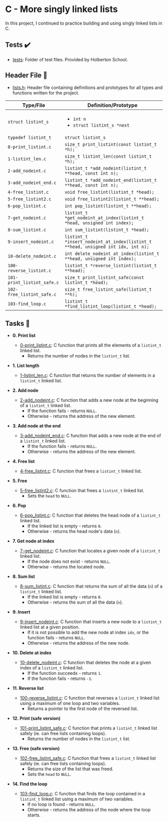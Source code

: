 # C - More singly linked lists

In this project, I continued to practice building and using singly linked lists in C.

## Tests :heavy_check_mark:

- [tests](./tests): Folder of test files. Provided by Holberton School.

## Header File :file_folder:

- [lists.h](./lists.h): Header file containing definitions and prototypes for all types
  and functions written for the project.

| Type/File                  | Definition/Prototype                                                             |
| -------------------------- | -------------------------------------------------------------------------------- |
| `struct listint_s`         | <ul><li>`int n`</li><li>`struct listint_s *next`</li></ul>                       |
| `typedef listint_t`        | `struct listint_s`                                                               |
| `0-print_listint.c`        | `size_t print_listint(const listint_t *h);`                                      |
| `1-listint_len.c`          | `size_t listint_len(const listint_t *h);`                                        |
| `2-add_nodeint.c`          | `listint_t *add_nodeint(listint_t **head, const int n);`                         |
| `3-add_nodeint_end.c`      | `listint_t *add_nodeint_end(listint_t **head, const int n);`                     |
| `4-free_listint.c`         | `void free_listint(listint_t *head);`                                            |
| `5-free_listint2.c`        | `void free_listint2(listint_t **head);`                                          |
| `6-pop_listint.c`          | `int pop_listint(listint_t **head);`                                             |
| `7-get_nodeint.c`          | `listint_t *get_nodeint_at_index(listint_t *head, unsigned int index);`          |
| `8-sum_listint.c`          | `int sum_listint(listint_t *head);`                                              |
| `9-insert_nodeint.c`       | `listint_t *insert_nodeint_at_index(listint_t **head, unsigned int idx, int n);` |
| `10-delete_nodeint.c`      | `int delete_nodeint_at_index(listint_t **head, unsigned int index);`             |
| `100-reverse_listint.c`    | `listint_t *reverse_listint(listint_t **head);`                                  |
| `101-print_listint_safe.c` | `size_t print_listint_safe(const listint_t *head);`                              |
| `102-free_listint_safe.c`  | `size_t free_listint_safe(listint_t **h);`                                       |
| `103-find_loop.c`          | `listint_t *find_listint_loop(listint_t *head);`                                 |

## Tasks :page_with_curl:

- **0. Print list**

  - [0-print_listint.c](./0-print_listint.c): C function that prints all the elements
    of a `listint_t` linked list.
    - Returns the number of nodes in the `listint_t` list.

- **1. List length**

  - [1-listint_len.c](./1-listint_len.c): C function that returns the number
    of elements in a `listint_t` linked list.

- **2. Add node**

  - [2-add_nodeint.c](./2-add_nodeint.c): C function that adds a new node at
    the beginning of a `listint_t` linked list.
    - If the function fails - returns `NULL`.
    - Otherwise - returns the address of the new element.

- **3. Add node at the end**

  - [3-add_nodeint_end.c](./3-add_nodeint_end.c): C function that adds a new node
    at the end of a `listint_t` linked list.
    - If the function fails - returns `NULL`.
    - Otherwise - returns the address of the new element.

- **4. Free list**

  - [4-free_listint.c](./4-free_listint.c): C function that frees a `listint_t`
    linked list.

- **5. Free**

  - [5-free_listint2.c](./5-free_listint2.c): C function that frees a
    `listint_t` linked list.
    - Sets the `head` to `NULL`.

- **6. Pop**

  - [6-pop_listint.c](./6-pop_listint.c): C function that deletes the head node of
    a `listint_t` linked list.
    - If the linked list is empty - returns `0`.
    - Otherwise - returns the head node's data (`n`).

- **7. Get node at index**

  - [7-get_nodeint.c](./7-get_nodeint.c): C function that locates a given node
    of a `listint_t` linked list.
    - If the node does not exist - returns `NULL`.
    - Otherwise - returns the located node.

- **8. Sum list**

  - [8-sum_listint.c](./8-sum_listint.c): C function that returns the sum of all
    the data (`n`) of a `listint_t` linked list.
    - If the linked list is empty - returns `0`.
    - Otherwise - returns the sum of all the data (`n`).

- **9. Insert**

  - [9-insert_nodeint.c](./9-insert_nodeint.c): C function that inserts a new node to
    a `listint_t` linked list at a given position.
    - If it is not possible to add the new node at index `idx`, or the function
      fails - returns `NULL`.
    - Otherwise - returns the address of the new node.

- **10. Delete at index**

  - [10-delete_nodeint.c](./10-delete_nodeint.c): C function that deletes the node at a
    given index of a `listint_t` linked list.
    - If the function succeeds - returns `1`.
    - If the function fails - returns `-1`.

- **11. Reverse list**

  - [100-reverse_listint.c](./100-reverse_listint.c): C function that reverses a `listint_t`
    linked list using a maximum of one loop and two variables.
    - Returns a pointer to the first node of the reversed list.

- **12. Print (safe version)**

  - [101-print_listint_safe.c](./101-print_listint_safe.c): C function that prints
    a `listint_t` linked list safely (ie. can free lists containing loops).
    - Returns the number of nodes in the `listint_t` list.

- **13. Free (safe version)**

  - [102-free_listint_safe.c](./102-free_listint_safe.c): C function that frees a
    `listint_t` linked list safely (ie. can free lists containing loops).
    - Returns the size of the list that was freed.
    - Sets the `head` to `NULL`.

- **14. Find the loop**
  - [103-find_loop.c](./103-find_loop.c): C function that finds the loop contained in a
    `listint_t` linked list using a maximum of two variables.
    - If no loop is found - returns `NULL`.
    - Otherwise - returns the address of the node where the loop starts.
